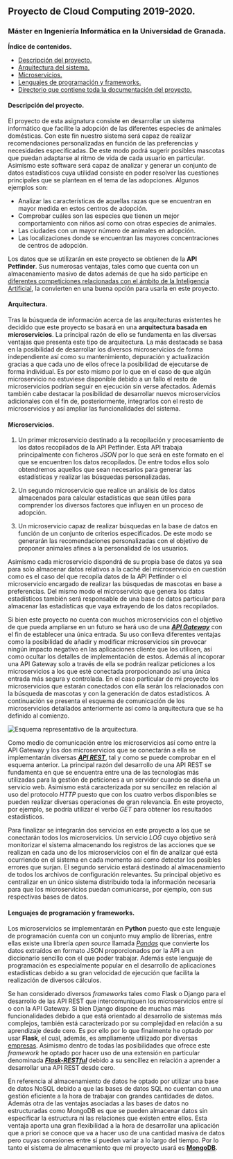 ## Proyecto de Cloud Computing 2019-2020.

### Máster en Ingeniería Informática en la Universidad de Granada.

**Índice de contenidos.**
- [Descripción del proyecto.](#id1)
- [Arquitectura del sistema.](#id2)
- [Microservicios.](#id3)
- [Lenguajes de programación y frameworks.](#id4)
- [Directorio que contiene toda la documentación del proyecto.](https://github.com/lidiasm/ProyectoCC/tree/master/documentacion)

#### Descripción del proyecto. <a name="id1"></a>

El proyecto de esta asignatura consiste en desarrollar un sistema informático que facilite la adopción de las diferentes especies de animales domésticas. Con este fin nuestro sistema será capaz de realizar recomendaciones personalizadas en función de las preferencias y necesidades especificadas. De este modo podrá sugerir posibles mascotas que puedan adaptarse al ritmo de vida de cada usuario en particular. Asimismo este software será capaz de analizar y generar un conjunto de datos estadísticos cuya utilidad consiste en poder resolver las cuestiones principales que se plantean en el tema de las adopciones. Algunos ejemplos son:

- Analizar las características de aquellas razas que se encuentran en mayor medida en estos centros de adopción.
- Comprobar cuáles son las especies que tienen un mejor comportamiento con niños así como con otras especies de animales.
- Las ciudades con un mayor número de animales en adopción.
- Las localizaciones donde se encuentran las mayores concentraciones de centros de adopción.

Los datos que se utilizarán en este proyecto se obtienen de la **API Petfinder**. Sus numerosas ventajas, tales como que cuenta con un almacenamiento masivo de datos además de que ha sido partícipe en [diferentes competiciones relacionadas con el ámbito de la Inteligencia Artificial](https://www.linkedin.com/pulse/kaggle-competition-multi-class-classification-image-alexandra), la convierten en una buena opción para usarla en este proyecto.

#### Arquitectura. <a name="id2"></a>

Tras la búsqueda de información acerca de las arquitecturas existentes he decidido que este proyecto se basará en una **arquitectura basada en microservicios**. La principal razón de ello se fundamenta en las diversas ventajas que presenta este tipo de arquitectura. La más destacada se basa en la posibilidad de desarrollar los diversos microservicios de forma independiente así como su mantenimiento, depuración y actualización gracias a que cada uno de ellos ofrece la posibilidad de ejecutarse de forma individual. Es por esto mismo por lo que en el caso de que algún microservicio no estuviese disponible debido a un fallo el resto de microservicios podrían seguir en ejecución sin verse afectados. Además también cabe destacar la posibilidad de desarrollar nuevos microservicios adicionales con el fin de, posteriormente, integrarlos con el resto de microservicios y así ampliar las funcionalidades del sistema.

#### Microservicios. <a name="id3"></a>

1.  Un primer microservicio destinado a la recopilación y procesamiento de los datos recopilados de la API Petfinder. Esta API trabaja principalmente con ficheros *JSON* por lo que será en este formato en el que se encuentren los datos recopilados. De entre todos ellos solo obtendremos aquellos que sean necesarios para generar las estadísticas y realizar las búsquedas personalizadas.

2. Un segundo microservicio que realice un análisis de los datos almacenados para calcular estadísticas que sean útiles para comprender los diversos factores que influyen en un proceso de adopción.

3. Un microservicio capaz de realizar búsquedas en la base de datos en función de un conjunto de criterios especificados. De este modo se generarán las recomendaciones personalizadas con el objetivo de proponer animales afines a la personalidad de los usuarios. 

Asimismo cada microservicio dispondrá de su propia base de datos ya sea para solo almacenar datos relativos a la caché del microservicio en cuestión como es el caso del que recopila datos de la API Petfinder o el microservicio encargado de realizar las búsquedas de mascotas en base a preferencias. Del mismo modo el microservicio que genera los datos estadísticos también será responsable de una base de datos particular para almacenar las estadísticas que vaya extrayendo de los datos recopilados.

Si bien este proyecto no cuenta con muchos microservicios con el objetivo de que pueda ampliarse en un futuro se hará uso de una [***API Gateway***](https://tyk.io/microservices-api-gateway/) con el fin de establecer una única entrada. Su uso conlleva diferentes ventajas como la posibilidad de añadir y modificar microservicios sin provocar ningún impacto negativo en las aplicaciones cliente que los utilicen, así como ocultar los detalles de implementación de estos. Además al incoporar una API Gateway solo a través de ella se podrán realizar peticiones a los microservicios a los que esté conectada prorpocionando así una única entrada más segura y controlada.
En el caso particular de mi proyecto los microservicios que estarán conectados con ella serán los relacionados con la búsqueda de mascotas y con la generación de datos estadísticos. 
A continuación se presenta el esquema de comunicación de los microservicios detallados anteriormente así como la arquitectura que se ha definido al comienzo.

![Esquema representativo de la arquitectura.](https://github.com/lidiasm/ProyectoCC/blob/master/documentacion/imagenes/Comunicaci%C3%B3n%20microservicios.png)

Como medio de comunicación entre los microservicios así como entre la API Gateway y los dos microservicios que se conectarán a ella se implementarán diversas [***API REST***](https://searchapparchitecture.techtarget.com/definition/RESTful-API), tal y como se puede comprobar en el esquema anterior. La principal razón del desarrollo de una API REST se fundamenta en que se encuentra entre una de las tecnologías más utilizadas para la gestión de peticiones a un servidor cuando se diseña un servicio web. Asimismo está caracterizada por su sencillez en relación al uso del protocolo *HTTP* puesto que con los cuatro verbos disponibles se pueden realizar diversas operaciones de gran relevancia. En este proyecto, por ejemplo, se podría utilizar el verbo *GET* para obtener los resultados estadísticos.

Para finalizar se integrarán dos servicios en este proyecto a los que se conectarán todos los microservicios. Un servicio *LOG* cuyo objetivo será monitorizar el sistema almacenando los registros de las acciones que se realizan en cada uno de los microservicios con el fin de analizar qué está ocurriendo en el sistema en cada momento así como detectar los posibles errores que surjan. 
El segundo servicio estará destinado al almacenamiento de todos los archivos de configuración relevantes. Su principal objetivo es centralizar en un único sistema distribuido toda la información necesaria para que los microservicios puedan comunicarse, por ejemplo, con sus respectivas bases de datos.

#### Lenguajes de programación y frameworks. <a name="id4"></a>

Los microservicios se implementarán en **Python** puesto que este lenguaje de programación cuenta con un conjunto muy amplio de librerías, entre ellas existe una librería *open source* llamada [*Pandas*](https://pandas.pydata.org/) que convierte los datos extraídos en formato JSON proporcionados por la API a un diccionario sencillo con el que poder trabajar. Además este lenguaje de programación es especialmente popular en el desarrollo de aplicaciones estadísticas debido a su gran velocidad de ejecución que facilita la realización de diversos cálculos.

Se han considerado diversos *frameworks* tales como Flask o Django para el desarrollo de las API REST que intercomuniquen los microservicios entre sí o con la API Gateway. Si bien Django dispone de muchas más funcionalidades debido a que está orientado al desarrollo de sistemas más complejos, también está caracterizado por su complejidad en relación a su aprendizaje desde cero. Es por ello por lo que finalmente he optado por usar **Flask**, el cual, además, es ampliamente utilizado por diversas [empresas](https://github.com/rochacbruno/flask-powered). Asimismo dentro de todas las posibilidades que ofrece este *framework* he optado por hacer uso de una extensión en particular denominada [***Flask-RESTful***](https://flask-restful.readthedocs.io/en/latest/) debido a su sencillez en relación a aprender a desarrollar una API REST desde cero.

En referencia al almacenamiento de datos he optado por utilizar una base de datos NoSQL debido a que las bases de datos SQL no cuentan con una gestión eficiente a la hora de trabajar con grandes cantidades de datos. Además otra de las ventajas asociadas a las bases de datos no estructuradas como MongoDB es que se pueden almacenar datos sin especificar la estructura ni las relaciones que existen entre ellos. Esta ventaja aporta una gran flexibilidad a la hora de desarrollar una aplicación que a priori se conoce que va a hacer uso de una cantidad masiva de datos pero cuyas conexiones entre sí pueden variar a lo largo del tiempo. Por lo tanto el sistema de almacenamiento que mi proyecto usará es **[MongoDB](https://dzone.com/articles/comparing-mongodb-amp-mysql)**.